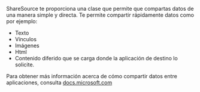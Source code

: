 ﻿ShareSource te proporciona una clase que permite que compartas datos de una manera simple y directa. Te permite compartir rápidamente datos como por ejemplo:

  * Texto
  * Vínculos
  * Imágenes
  * Html
  * Contenido diferido que se carga donde la aplicación de destino lo solicite.

Para obtener más información acerca de cómo compartir datos entre aplicaciones, consulta 
[docs.microsoft.com](https://docs.microsoft.com/windows/uwp/app-to-app/share-data)